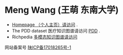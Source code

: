 # Meng Wang (王萌 东南大学)

*   [Homepage （个人主页）请访问](http://seu.wangmengsd.com/) .
*   The PDD dataset 医疗知识图谱请访问 [PDD](http://pdd.wangmengsd.com) .
*   Richpedia [多模态知识图谱请访问](http://rich.wangmengsd.com/)  
  
  
    
      
        
          
            
            
  
  
  
  
  
网站备案号 [陕ICP备17018265号-1](http://www.beian.miit.gov.cn/)

